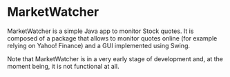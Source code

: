 MarketWatcher
=============

MarketWatcher is a simple Java app to monitor Stock quotes. It is composed of a package
that allows to monitor quotes online (for example relying on Yahoo! Finance) and a GUI
implemented using Swing. 

Note that MarketWatcher is in a very early stage of development and, at the moment being,
it is not functional at all. 
